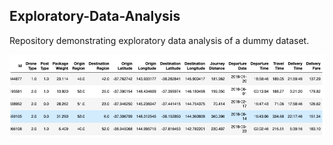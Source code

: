 ## Exploratory-Data-Analysis

Repository demonstrating exploratory data analysis of a dummy dataset.

![Test Image](1.png)